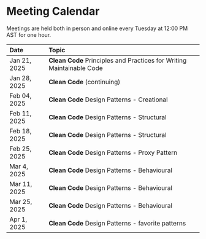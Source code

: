 # Meeting Calendar
Meetings are held both in person and online every Tuesday at 12:00 PM AST for one hour.

| Date | Topic |
|:---- |:----|
| Jan 21, 2025 | __Clean Code__ Principles and Practices for Writing Maintainable Code |
| Jan 28, 2025 | __Clean Code__ (continuing) |
| Feb 04, 2025 | __Clean Code__ Design Patterns - Creational |
| Feb 11, 2025 | __Clean Code__ Design Patterns - Structural |
| Feb 18, 2025 | __Clean Code__ Design Patterns - Structural |
| Feb 25, 2025 | __Clean Code__ Design Patterns - Proxy Pattern |
| Mar 4, 2025 | __Clean Code__ Design Patterns - Behavioural |
| Mar 11, 2025 | __Clean Code__ Design Patterns - Behavioural |
| Mar 25, 2025 | __Clean Code__ Design Patterns - Behavioural |
| Apr 1, 2025 | __Clean Code__ Design Patterns - favorite patterns |


